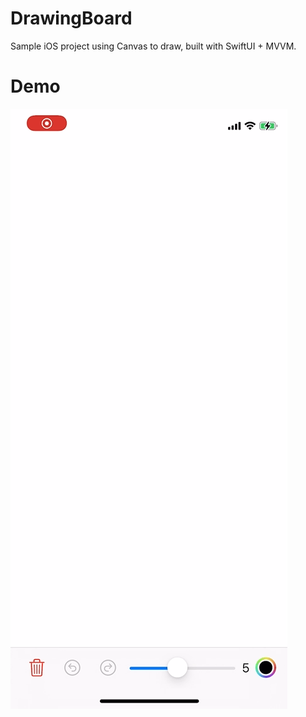 # DrawingBoard
Sample iOS project using Canvas to draw, built with SwiftUI + MVVM.

# Demo
![](demo.gif)
